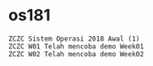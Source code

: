 # os181
	ZCZC Sistem Operasi 2018 Awal (1)
	ZCZC W01 Telah mencoba demo Week01
	ZCZC W02 Telah mencoba demo Week02
